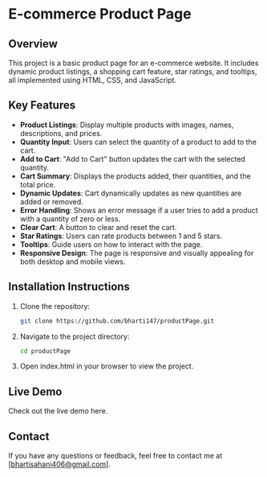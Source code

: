 # E-commerce Product Page

## Overview
This project is a basic product page for an e-commerce website. It includes dynamic product listings, a shopping cart feature, star ratings, and tooltips, all implemented using HTML, CSS, and JavaScript.

## Key Features
- **Product Listings**: Display multiple products with images, names, descriptions, and prices.
- **Quantity Input**: Users can select the quantity of a product to add to the cart.
- **Add to Cart**: "Add to Cart" button updates the cart with the selected quantity.
- **Cart Summary**: Displays the products added, their quantities, and the total price.
- **Dynamic Updates**: Cart dynamically updates as new quantities are added or removed.
- **Error Handling**: Shows an error message if a user tries to add a product with a quantity of zero or less.
- **Clear Cart**: A button to clear and reset the cart.
- **Star Ratings**: Users can rate products between 1 and 5 stars.
- **Tooltips**: Guide users on how to interact with the page.
- **Responsive Design**: The page is responsive and visually appealing for both desktop and mobile views.

## Installation Instructions
1. Clone the repository:
   ```bash
   git clone https://github.com/bharti147/productPage.git

2. Navigate to the project directory:
   ```bash
   cd productPage

3. Open index.html in your browser to view the project.

## Live Demo
  Check out the live demo here.

## Contact
  If you have any questions or feedback, feel free to contact me at [bhartisahani406@gmail.com].
